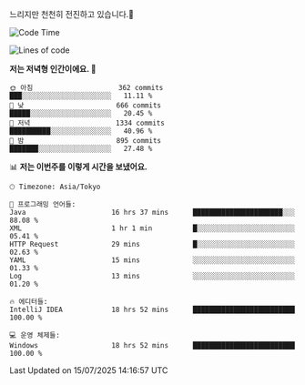 느리지만 천천히 전진하고 있습니다.🐢

<!--START_SECTION:waka-->
![Code Time](http://img.shields.io/badge/Code%20Time-1%2C649%20hrs%2054%20mins-blue)

![Lines of code](https://img.shields.io/badge/%EC%A0%80%EB%8A%94%20%EC%97%AC%ED%83%9C%EA%B9%8C%EC%A7%80%20-925.5%20thousand%20%EC%A4%84%EC%9D%98%20%EC%BD%94%EB%93%9C%EB%A5%BC%20%EC%9E%91%EC%84%B1%ED%96%88%EC%96%B4%EC%9A%94.-blue)

**저는 저녁형 인간이에요. 🦉** 

```text
🌞 아침                     362 commits         ███░░░░░░░░░░░░░░░░░░░░░░   11.11 % 
🌆 낮　                     666 commits         █████░░░░░░░░░░░░░░░░░░░░   20.45 % 
🌃 저녁                     1334 commits        ██████████░░░░░░░░░░░░░░░   40.96 % 
🌙 밤　                     895 commits         ███████░░░░░░░░░░░░░░░░░░   27.48 % 
```


📊 **저는 이번주를 이렇게 시간을 보냈어요.** 

```text
🕑︎ Timezone: Asia/Tokyo

💬 프로그래밍 언어들: 
Java                     16 hrs 37 mins      ██████████████████████░░░   88.08 % 
XML                      1 hr 1 min          █░░░░░░░░░░░░░░░░░░░░░░░░   05.41 % 
HTTP Request             29 mins             █░░░░░░░░░░░░░░░░░░░░░░░░   02.63 % 
YAML                     15 mins             ░░░░░░░░░░░░░░░░░░░░░░░░░   01.33 % 
Log                      13 mins             ░░░░░░░░░░░░░░░░░░░░░░░░░   01.20 % 

🔥 에디터들: 
IntelliJ IDEA            18 hrs 52 mins      █████████████████████████   100.00 % 

💻 운영 체제들: 
Windows                  18 hrs 52 mins      █████████████████████████   100.00 % 
```


 Last Updated on 15/07/2025 14:16:57 UTC
<!--END_SECTION:waka-->
